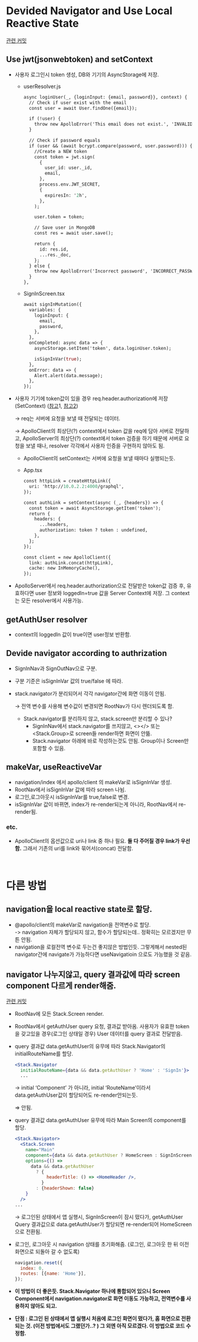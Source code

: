 # Devided Navigator and Use Local Reactive State
[관련 커밋](https://github.com/SeongheeJeon/Study_ReactNativeCLI-and-Express.js-and-MongoDB/commit/422be496fe4176b1aa8461a5ab96dce42a78aade)

## Use jwt(jsonwebtoken) and setContext

- 사용자 로그인시 token 생성, DB와 기기의 AsyncStorage에 저장.
    - userResolver.js
        
        ```graphql
        async loginUser(_, {loginInput: {email, password}}, context) {
          // Check if user exist with the email
          const user = await User.findOne({email});
        
          if (!user) {
            throw new ApolloError('This email does not exist.', 'INVALID EMAIL');
          }
        
          // Check if password equals
          if (user && (await bcrypt.compare(password, user.password))) {
            //Create a NEW token
            const token = jwt.sign(
              {
                user_id: user._id,
                email,
              },
              process.env.JWT_SECRET,
              {
                expiresIn: '2h',
              },
            );
        
            user.token = token;
        
            // Save user in MongoDB
            const res = await user.save();
        
            return {
              id: res.id,
              ...res._doc,
            };
          } else {
            throw new ApolloError('Incorrect password', 'INCORRECT_PASSWORD');
          }
        },
        ```
        
    - SignInScreen.tsx
        
        ```graphql
        await signInMutation({
          variables: {
            loginInput: {
              email,
              password,
            },
          },
          onCompleted: async data => {
            asyncStorage.setItem('token', data.loginUser.token);
        
            isSignInVar(true);
          },
          onError: data => {
            Alert.alert(data.message);
          },
        });
        ```
        
- 사용자 기기에 token값이 있을 경우 req.header.authorization에 저장(SetContext) ([참고](https://www.apollographql.com/docs/react/networking/authentication/#header)1, [참고2](https://medium.com/@tharun267/authentication-and-authorization-using-node-js-717d94ecc84d))
    
    → req는 서버에 요청을 보낼 때 전달되는 데이터.
    
    → ApolloClient의 최상단(?) context에서 token 값을 req에 담아 서버로 전달하고, ApolloServer의 최상단(?) context에서 token 검증을 하기 때문에 서버로 요청을 보낼 때나, resolver 각각에서 사용자 인증을 구현하지 않아도 됨.
    
    - ApolloClient의 setContext는 서버에 요청을 보낼 때마다 실행되는듯.
    
    - App.tsx
        
        ```graphql
        const httpLink = createHttpLink({
          uri: 'http://10.0.2.2:4000/graphql',
        });
        
        const authLink = setContext(async (_, {headers}) => {
          const token = await AsyncStorage.getItem('token');
          return {
            headers: {
              ...headers,
              authorization: token ? token : undefined,
            },
          };
        });
        
        const client = new ApolloClient({
          link: authLink.concat(httpLink),
          cache: new InMemoryCache(),
        });
        ```
        
- ApolloServer에서 req.header.authorization으로 전달받은 token값 검증 후, 유효하다면 user 정보와 loggedIn=true 값을 Server Context에 저장. 그 context는 모든 resolver에서 사용가능.

## getAuthUser resolver

- context의 loggedIn 값이 true이면 user정보 반환함.

## Devide navigator according to authrization

- SignInNav과 SignOutNav으로 구분.
- 구분 기준은 isSignInVar 값의 true/false 에 따라.
- stack.navigator가 분리되어서 각각 navigator간에 화면 이동이 안됨.
    
    → 전역 변수를 사용해 변수값이 변경되면 RootNav가 다시 렌더되도록 함.
    
    - Stack.navigator를 분리하지 않고, stack.screen만 분리할 수 있나?
        - SignInNav에서 stack.navigator를 쓰지않고, <></> 또는 <Stack.Group>로 screen들 render하면 화면이 안뜲.
        - Stack.navigator 아래에 바로 <SignInNav /> 작성하는것도 안됨. Group이나 Screen만 포함할 수 있음.

## makeVar, useReactiveVar

- navigation/index 에서 apollo/client 의 makeVar로 isSignInVar 생성.
- RootNav에서 isSignInVar 값에 따라 screen 나뉨.
- 로그인,로그아웃시 isSignInVar를 true,false로 변경.
- isSignInVar 값이 바뀌면, index가 re-render되는게 아니라, RootNav에서 re-render됨.

### etc.

- ApolloClient의 옵션값으로 uri나 link 중 하나 필요. **둘 다 주어질 경우 link가 우선함.** 그래서 기존의 uri를 link와 묶어서(concat) 전달함.

<br>

# 다른 방법

## navigation을 local reactive state로 할당. 

- @apollo/client의 makeVar로 navigation을 전역변수로 할당.  
  -> navigation 자체가 할당되지 않고, 함수가 할당되는데.. 정확히는 모르겠지만 무튼 안됨.
- navigation을 로컬전역 변수로 두는건 좋지않은 방법인듯. 그렇게해서 nested된 navigator간에 navigate가 가능하다면 useNavigatioin 으로도 가능했을 것 같음.


## navigator 나누지않고, query 결과값에 따라 screen component 다르게 render해줌.  
[관련 커밋](https://github.com/SeongheeJeon/Study_ReactNativeCLI-and-Express.js-and-MongoDB/commit/763f3363985a939fab85290edcd5e49076f52e90)

- RootNav에 모든 Stack.Screen render.
- RootNav에서 getAuthUser query 요청, 결과값 받아옴. 사용자가 유효한 token을 갖고있을 경우(로그인 상태일 경우) User 데이터를 query 결과로 전달받음.
- query 결과값 data.getAuthUser의 유무에 따라 Stack.Navigator의 initialRouteName를 할당.
    
    ```jsx
    <Stack.Navigator
      initialRouteName={data && data.getAuthUser ? 'Home' : 'SignIn'}>
      ...
    ```
    
    → initial ‘Component’ 가 아니라, initial ‘RouteName’이라서 data.getAuthUser값이 할당되어도 re-render안되는듯. 
    
    ⇒ 안됨.
    
- query 결과값 data.getAuthUser 유무에 따라 Main Screen의 component를 할당.
    
    ```jsx
    <Stack.Navigator>
      <Stack.Screen
        name="Main"
        component={data && data.getAuthUser ? HomeScreen : SignInScreen}
        options={() =>
          data && data.getAuthUser
            ? {
                headerTitle: () => <HomeHeader />,
              }
            : {headerShown: false}
        }
      />
    ...
    ```
    
    → 로그인된 상태에서 앱 실행시, SignInScreen이 잠시 떴다가, getAuthUser Query 결과값으로 data.getAuthUser가 할당되면 re-render되어 HomeScreen으로 전환됨.
    
- 로그인, 로그아웃 시 navigation 상태를 초기화해줌. (로그인, 로그아웃 한 뒤 이전 화면으로 되돌아 갈 수 없도록)
    
    ```jsx
    navigation.reset({
      index: 0,
      routes: [{name: 'Home'}],
    });
    ```
    

 

- **이 방법이 더 좋은듯. Stack.Navigator 하나에 통합되어 있으니 Screen Component에서  navigation.navigator로 화면 이동도 가능하고, 전역변수를 사용하지 않아도 되고.**
- **단점 : 로그인 된 상태에서 앱 실행시 처음에 로그인 화면이 떴다가, 홈 화면으로 전환되는 것. (이전 방법에서도 그랬던가..? ) 그 외엔 아직 모르겠다. 이 방법으로 코드 수정함.**
